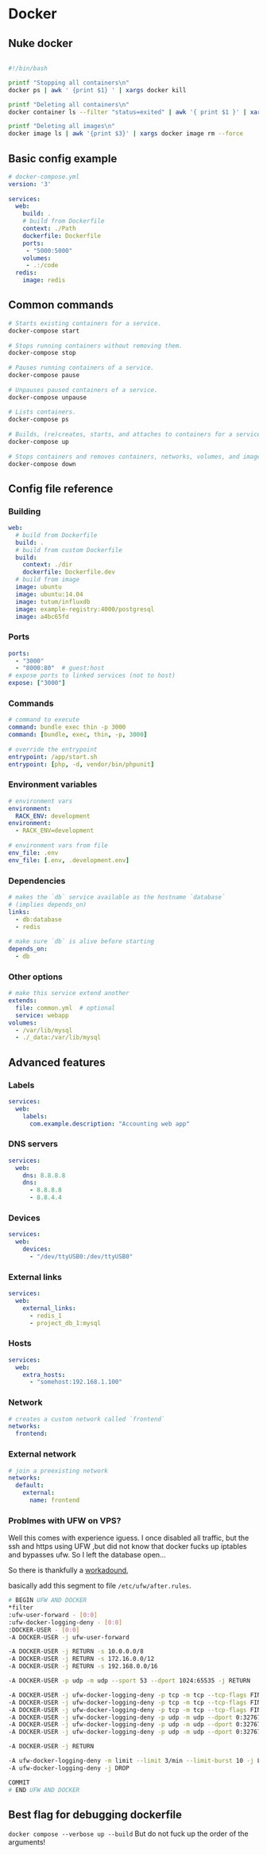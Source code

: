 # Docker

## Nuke docker
```bash

#!/bin/bash

printf "Stopping all containers\n"
docker ps | awk ' {print $1} ' | xargs docker kill

printf "Deleting all containers\n"
docker container ls --filter "status=exited" | awk '{ print $1 }' | xargs docker container rm

printf "Deleting all images\n"
docker image ls | awk '{print $3}' | xargs docker image rm --force
```

## Basic config example
 
```yml
# docker-compose.yml
version: '3'
 
services:
  web:
    build: .
    # build from Dockerfile
    context: ./Path
    dockerfile: Dockerfile
    ports:
     - "5000:5000"
    volumes:
     - .:/code
  redis:
    image: redis
```
 
## Common commands
 
```bash
# Starts existing containers for a service.
docker-compose start
 
# Stops running containers without removing them.
docker-compose stop
 
# Pauses running containers of a service.
docker-compose pause
 
# Unpauses paused containers of a service.
docker-compose unpause
 
# Lists containers.
docker-compose ps
 
# Builds, (re)creates, starts, and attaches to containers for a service.
docker-compose up
 
# Stops containers and removes containers, networks, volumes, and images created by up.
docker-compose down
```
 
## Config file reference
 
### Building
 
```yml
web:
  # build from Dockerfile
  build: .
  # build from custom Dockerfile
  build:
    context: ./dir
    dockerfile: Dockerfile.dev
  # build from image
  image: ubuntu
  image: ubuntu:14.04
  image: tutum/influxdb
  image: example-registry:4000/postgresql
  image: a4bc65fd
```
 
### Ports
 
```yml
ports:
  - "3000"
  - "8000:80"  # guest:host
# expose ports to linked services (not to host)
expose: ["3000"]
```
 
### Commands
 
```yml
# command to execute
command: bundle exec thin -p 3000
command: [bundle, exec, thin, -p, 3000]
 
# override the entrypoint
entrypoint: /app/start.sh
entrypoint: [php, -d, vendor/bin/phpunit]
```
 
### Environment variables
 
```yml
# environment vars
environment:
  RACK_ENV: development
environment:
  - RACK_ENV=development
 
# environment vars from file
env_file: .env
env_file: [.env, .development.env]
```
 
### Dependencies
 
```yml
# makes the `db` service available as the hostname `database`
# (implies depends_on)
links:
  - db:database
  - redis
 
# make sure `db` is alive before starting
depends_on:
  - db
```
 
### Other options
 
```yml
# make this service extend another
extends:
  file: common.yml  # optional
  service: webapp
volumes:
  - /var/lib/mysql
  - ./_data:/var/lib/mysql
```
 
## Advanced features
 
### Labels
 
```yml
services:
  web:
    labels:
      com.example.description: "Accounting web app"
```
 
### DNS servers
 
```yml
services:
  web:
    dns: 8.8.8.8
    dns:
      - 8.8.8.8
      - 8.8.4.4
```
 
### Devices
 
```yml
services:
  web:
    devices:
      - "/dev/ttyUSB0:/dev/ttyUSB0"
```
 
### External links
 
```yml
services:
  web:
    external_links:
      - redis_1
      - project_db_1:mysql
```
 
### Hosts
 
```yml
services:
  web:
    extra_hosts:
      - "somehost:192.168.1.100"
```
 
### Network
 
```yml
# creates a custom network called `frontend`
networks:
  frontend:
```
 
### External network
 
```yml
# join a preexisting network
networks:
  default:
    external:
      name: frontend
```

### Problmes with UFW on VPS?

Well this comes with experience iguess. I once disabled all traffic, but the ssh and https using UFW
,but did not know that docker fucks up iptables and bypasses ufw. So I left
the database open...


So there is thankfully a [workadound](https://github.com/chaifeng/ufw-docker/blob/master/README.md#solving-ufw-and-docker-issues),

basically add this segment to file `/etc/ufw/after.rules`.

```bash
# BEGIN UFW AND DOCKER
*filter
:ufw-user-forward - [0:0]
:ufw-docker-logging-deny - [0:0]
:DOCKER-USER - [0:0]
-A DOCKER-USER -j ufw-user-forward

-A DOCKER-USER -j RETURN -s 10.0.0.0/8
-A DOCKER-USER -j RETURN -s 172.16.0.0/12
-A DOCKER-USER -j RETURN -s 192.168.0.0/16

-A DOCKER-USER -p udp -m udp --sport 53 --dport 1024:65535 -j RETURN

-A DOCKER-USER -j ufw-docker-logging-deny -p tcp -m tcp --tcp-flags FIN,SYN,RST,ACK SYN -d 192.168.0.0/16
-A DOCKER-USER -j ufw-docker-logging-deny -p tcp -m tcp --tcp-flags FIN,SYN,RST,ACK SYN -d 10.0.0.0/8
-A DOCKER-USER -j ufw-docker-logging-deny -p tcp -m tcp --tcp-flags FIN,SYN,RST,ACK SYN -d 172.16.0.0/12
-A DOCKER-USER -j ufw-docker-logging-deny -p udp -m udp --dport 0:32767 -d 192.168.0.0/16
-A DOCKER-USER -j ufw-docker-logging-deny -p udp -m udp --dport 0:32767 -d 10.0.0.0/8
-A DOCKER-USER -j ufw-docker-logging-deny -p udp -m udp --dport 0:32767 -d 172.16.0.0/12

-A DOCKER-USER -j RETURN

-A ufw-docker-logging-deny -m limit --limit 3/min --limit-burst 10 -j LOG --log-prefix "[UFW DOCKER BLOCK] "
-A ufw-docker-logging-deny -j DROP

COMMIT
# END UFW AND DOCKER
```


## Best flag for debugging dockerfile
`docker compose --verbose up --build`
But do not fuck up the order of the arguments!

